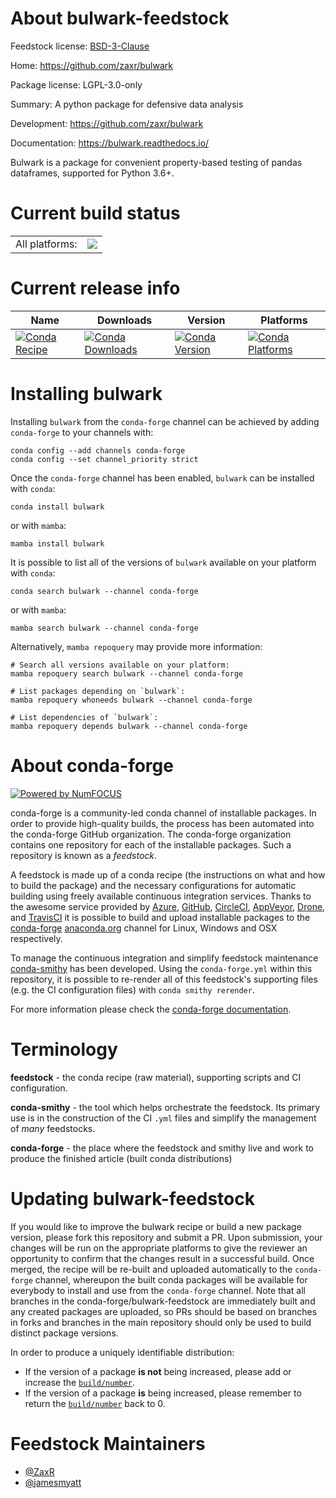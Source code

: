 About bulwark-feedstock
=======================

Feedstock license: [BSD-3-Clause](https://github.com/conda-forge/bulwark-feedstock/blob/main/LICENSE.txt)

Home: https://github.com/zaxr/bulwark

Package license: LGPL-3.0-only

Summary: A python package for defensive data analysis

Development: https://github.com/zaxr/bulwark

Documentation: https://bulwark.readthedocs.io/

Bulwark is a package for convenient property-based testing of pandas
dataframes, supported for Python 3.6+.


Current build status
====================


<table><tr><td>All platforms:</td>
    <td>
      <a href="https://dev.azure.com/conda-forge/feedstock-builds/_build/latest?definitionId=8226&branchName=main">
        <img src="https://dev.azure.com/conda-forge/feedstock-builds/_apis/build/status/bulwark-feedstock?branchName=main">
      </a>
    </td>
  </tr>
</table>

Current release info
====================

| Name | Downloads | Version | Platforms |
| --- | --- | --- | --- |
| [![Conda Recipe](https://img.shields.io/badge/recipe-bulwark-green.svg)](https://anaconda.org/conda-forge/bulwark) | [![Conda Downloads](https://img.shields.io/conda/dn/conda-forge/bulwark.svg)](https://anaconda.org/conda-forge/bulwark) | [![Conda Version](https://img.shields.io/conda/vn/conda-forge/bulwark.svg)](https://anaconda.org/conda-forge/bulwark) | [![Conda Platforms](https://img.shields.io/conda/pn/conda-forge/bulwark.svg)](https://anaconda.org/conda-forge/bulwark) |

Installing bulwark
==================

Installing `bulwark` from the `conda-forge` channel can be achieved by adding `conda-forge` to your channels with:

```
conda config --add channels conda-forge
conda config --set channel_priority strict
```

Once the `conda-forge` channel has been enabled, `bulwark` can be installed with `conda`:

```
conda install bulwark
```

or with `mamba`:

```
mamba install bulwark
```

It is possible to list all of the versions of `bulwark` available on your platform with `conda`:

```
conda search bulwark --channel conda-forge
```

or with `mamba`:

```
mamba search bulwark --channel conda-forge
```

Alternatively, `mamba repoquery` may provide more information:

```
# Search all versions available on your platform:
mamba repoquery search bulwark --channel conda-forge

# List packages depending on `bulwark`:
mamba repoquery whoneeds bulwark --channel conda-forge

# List dependencies of `bulwark`:
mamba repoquery depends bulwark --channel conda-forge
```


About conda-forge
=================

[![Powered by
NumFOCUS](https://img.shields.io/badge/powered%20by-NumFOCUS-orange.svg?style=flat&colorA=E1523D&colorB=007D8A)](https://numfocus.org)

conda-forge is a community-led conda channel of installable packages.
In order to provide high-quality builds, the process has been automated into the
conda-forge GitHub organization. The conda-forge organization contains one repository
for each of the installable packages. Such a repository is known as a *feedstock*.

A feedstock is made up of a conda recipe (the instructions on what and how to build
the package) and the necessary configurations for automatic building using freely
available continuous integration services. Thanks to the awesome service provided by
[Azure](https://azure.microsoft.com/en-us/services/devops/), [GitHub](https://github.com/),
[CircleCI](https://circleci.com/), [AppVeyor](https://www.appveyor.com/),
[Drone](https://cloud.drone.io/welcome), and [TravisCI](https://travis-ci.com/)
it is possible to build and upload installable packages to the
[conda-forge](https://anaconda.org/conda-forge) [anaconda.org](https://anaconda.org/)
channel for Linux, Windows and OSX respectively.

To manage the continuous integration and simplify feedstock maintenance
[conda-smithy](https://github.com/conda-forge/conda-smithy) has been developed.
Using the ``conda-forge.yml`` within this repository, it is possible to re-render all of
this feedstock's supporting files (e.g. the CI configuration files) with ``conda smithy rerender``.

For more information please check the [conda-forge documentation](https://conda-forge.org/docs/).

Terminology
===========

**feedstock** - the conda recipe (raw material), supporting scripts and CI configuration.

**conda-smithy** - the tool which helps orchestrate the feedstock.
                   Its primary use is in the construction of the CI ``.yml`` files
                   and simplify the management of *many* feedstocks.

**conda-forge** - the place where the feedstock and smithy live and work to
                  produce the finished article (built conda distributions)


Updating bulwark-feedstock
==========================

If you would like to improve the bulwark recipe or build a new
package version, please fork this repository and submit a PR. Upon submission,
your changes will be run on the appropriate platforms to give the reviewer an
opportunity to confirm that the changes result in a successful build. Once
merged, the recipe will be re-built and uploaded automatically to the
`conda-forge` channel, whereupon the built conda packages will be available for
everybody to install and use from the `conda-forge` channel.
Note that all branches in the conda-forge/bulwark-feedstock are
immediately built and any created packages are uploaded, so PRs should be based
on branches in forks and branches in the main repository should only be used to
build distinct package versions.

In order to produce a uniquely identifiable distribution:
 * If the version of a package **is not** being increased, please add or increase
   the [``build/number``](https://docs.conda.io/projects/conda-build/en/latest/resources/define-metadata.html#build-number-and-string).
 * If the version of a package **is** being increased, please remember to return
   the [``build/number``](https://docs.conda.io/projects/conda-build/en/latest/resources/define-metadata.html#build-number-and-string)
   back to 0.

Feedstock Maintainers
=====================

* [@ZaxR](https://github.com/ZaxR/)
* [@jamesmyatt](https://github.com/jamesmyatt/)

